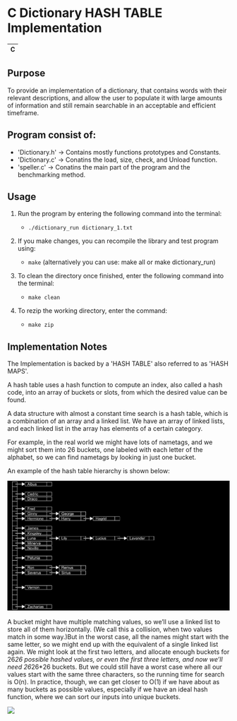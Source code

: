 # C Dictionary HASH TABLE Implementation
| C |
|--|

## Purpose 
To provide an implementation of a dictionary, that contains words with their relevant descriptions, and allow the user to   populate it with large amounts of information and still remain searchable in an acceptable and efficient timeframe.

## Program consist of:

* 'Dictionary.h' -> Contains mostly functions prototypes and Constants.
* 'Dictionary.c' -> Conatins the load, size, check, and Unload function.
* 'speller.c'    -> Conatins the main part of the program and the benchmarking method.

## Usage
1. Run the program by entering the following command into the terminal:
    * `./dictionary_run dictionary_1.txt`
    
2. If you make changes, you can recompile the library and test program using:
    * `make` (alternatively you can use: make all or make dictionary_run)

3. To clean the directory once finished, enter the following command into the terminal:
    * `make clean`

4. To rezip the working directory, enter the command:
    * `make zip`
    
## Implementation Notes

The Implementation is backed by a 'HASH TABLE' also referred to as 'HASH MAPS'.

A hash table uses a hash function to compute an index, also called a hash code, into an array of buckets or slots, from which the desired value can be found.

A data structure with almost a constant time search is a hash table, which is a combination of an array and a linked list. We have an array of linked lists, and each linked list in the array has elements of a certain category. 

For example, in the real world we might have lots of nametags, and we might sort them into 26 buckets, one labeled with each letter of the alphabet, so we can find nametags by looking in just one bucket.

An example of the hash table hierarchy is shown below:

![diagram](/diagram.png)

A bucket might have multiple matching values, so we’ll use a linked list to store all of them horizontally. (We call this a collision, when two values match in some way.)But in the worst case, all the names might start with the same letter, so we might end up with the equivalent of a single linked list again. We might look at the first two letters, and allocate enough buckets for 26*26 possible hashed values, or even the first three letters, and now we’ll need 26*26*26 buckets. But we could still have a worst case where all our values start with the same three characters, so the running time for search is O(n). In practice, though, we can get closer to O(1) if we have about as many buckets as possible values, especially if we have an ideal hash function, where we can sort our inputs into unique buckets.

![](https://github.com/edith007/Dictionary/blob/master/speller.gif?raw=true)
